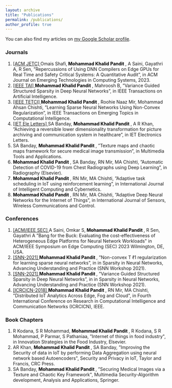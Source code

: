 ```yaml
---
layout: archive
title: "Publications"
permalink: /publications/
author_profile: true
---
```

<div class="wordwrap"> You can also find my articles on <a href="https://scholar.google.com/citations?hl=en&user=Iin9bCsAAAAJ">my Google Scholar profile</a>.</div>
<h3> Journals </h3>
<ol>
  <li>
<a href="https://dl.acm.org/doi/full/10.1145/3611016"> [ACM JETC] </a> Omais Shafi,<b> <span  style="color: Black;"> Mohammad Khalid Pandit</span> </b>, A Saini, Gayathri A, R Sen, ”Repercussions of Using DNN Compilers on Edge GPUs for Real Time and Safety Critical Systems: A Quantitative Audit”, in ACM Journal on Emerging Technologies in Computing Systems, 2023.
  </li>
<li>
<a href="https://ieeexplore.ieee.org/abstract/document/9947280"> [IEEE TAI] </a> <b> <span  style="color: Black;"> Mohammad Khalid Pandit</span> </b>, Mahroosh  B, ”Variance Guided Structured Sparsity in Deep Neural Networks”, in IEEE Transactions on Artificial Intelligence.
</li>
<li>
<a href="https://ieeexplore.ieee.org/abstract/document/9372948"> [IEEE TETCI] </a> <b> <span  style="color: Black;"> Mohammad Khalid Pandit</span> </b>, Roohie Naaz Mir, Mohammad Ahsan Chishti, ”Learning Sparse Neural Networks Using
Non-Convex Regularization”, in IEEE Transactions on Emerging Topics in Computational Intelligence.
</li>
  <li>
<a href="https://ietresearch.onlinelibrary.wiley.com/doi/full/10.1049/el.2020.0992"> [IET Ele Letters] </a> SA Banday, <b> <span  style="color: Black;"> Mohammad Khalid Pandit</span> </b>, A R Khan, ”Achieving a reversible lower dimensionality transformation for picture archiving and communication system in healthcare”, in IET Electronics Letters.
</li>
<li>
SA Banday, <b> <span  style="color: Black;"> Mohammad Khalid Pandit</span> </b>, ”Texture maps and chaotic maps framework for secure medical image transmission”, in Multimedia Tools and Applications.
</li>
<li>
<b> <span  style="color: Black;"> Mohammad Khalid Pandit</span> </b>, SA Banday,  RN Mir, MA Chishti, ”Automatic Detection of COVID-19 from Chest Radiographs using Deep Learning”, in Radiography (Elsevier).
</li>
<li>
<b> <span  style="color: Black;"> Mohammad Khalid Pandit</span> </b>, RN Mir, MA Chishti, ”Adaptive task scheduling in IoT using reinforcement learning”, in International Journal of Intelligent Computing and Cybernetics.
</li>
<li>
<b> <span  style="color: Black;"> Mohammad Khalid Pandit</span> </b>, RN Mir, MA Chishti, ”Adaptive Deep Neural Networks for the Internet of Things”, in International Journal of Sensors, Wireless Communications and Control.
</li>
</ol>
 <h3> Conferences </h3>
  <ol>
  <li>
<a href="https://ieeexplore.ieee.org/abstract/document/10419280"> [ACM/IEEE SEC] </a> A Saini, Omkar S,<b> <span  style="color: Black;"> Mohammad Khalid Pandit</span> </b>, R Sen, Gayathri A ”Bang for the Buck: Evaluating the cost-effectiveness of Heterogeneous Edge Platforms for Neural Network Workloads" in ACM/IEEE Symposium on Edge Computing (SEC) 2023 Wilmington, DE, USA.
 </li>
  <li>
<a href="https://sites.google.com/view/sparsity-workshop-2021/home"> [SNN-2021] </a> <b><span  style="color: Black;"> Mohammad Khalid Pandit</span> </b>, ”Non-convex T ℓ1 regularization for learning sparse neural networks”, in  in Sparsity in Neural Networks, Advancing Understanding and Practice (SNN Workshop 2021).
</li>
<li>
<a href="https://sites.google.com/view/sparsity-workshop-2021/home"> [SNN-2021] </a> <b> <span  style="color: Black;"> Mohammad Khalid Pandit</span> </b>, ”Variance Guided Structured Sparsity in Deep Neural Networks”, in  in Sparsity in Neural Networks, Advancing Understanding and Practice (SNN Workshop 2021).
</li>
<li>
<a href="https://ieeexplore.ieee.org/abstract/document/8718738"> [ICRCICN-2018] </a> <b> <span  style="color: Black;"> Mohammad Khalid Pandit</span> </b>, RN Mir, MA Chishti, ”Distributed IoT Analytics Across Edge,
Fog and Cloud", in  Fourth International Conference on Research in Computational Intelligence and Communication Networks (ICRCICN), IEEE.
</li> 
</ol>
<h3> Book Chapters </h3>
<ol>
<li>
 R Kodana, S R Mohammad, <b> <span  style="color: Black;"> Mohammad Khalid Pandit</span> </b>, R Kodana, S R Mohammad, P Parmar, S Pathaniaa, ”Internet of things in food industry", in Innovation Strategies in the Food Industry, Elsevier.
</li>
<li>
AR Khan, <b> <span  style="color: Black;"> Mohammad Khalid Pandit</span> </b>, SA Banday, ”Improving the Security of data in IoT by performing Data Aggregation using neural network based Autoencoders",  Security and Privacy in IoT, Taylor and Francis, CRC Press.
</li>
<li>
SA Banday, <b> <span  style="color: Black;"> Mohammad Khalid Pandit</span> </b>, ”Securing Medical Images via a Texture and Chaotic Key Framework", Multimedia Security-Algorithm development, Analysis and Applications, Springer.
</li>
</ol>
